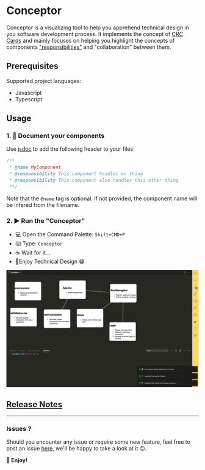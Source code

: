 # Conceptor

Conceptor is a visualizing tool to help you apprehend technical design in you software development process.
It implements the concept of [CRC Cards](http://agilemodeling.com/artifacts/crcModel.htm) and mainly focuses on helping you highlight the concepts of components ["responsibilities"](https://medium.com/@severinperez/writing-flexible-code-with-the-single-responsibility-principle-b71c4f3f883f) and "collaboration" between them.

## Prerequisites

Supported project languages:

- Javascript
- Typescript

## Usage

### 1. 📝 Document your components

Use [jsdoc](https://jsdoc.app/) to add the following header to your files:

```javascript
/**
 * @name MyComponent
 * @responsibility This component handles on thing
 * @responsibility This component also handles this other thing
 **/
```

Note that the `@name` tag is optional. If not provided, the component name will be infered from the filename.

### 2. ▶️ Run the "Conceptor"

- 💻 Open the Command Palette: `Shift+CMD+P`
- ⌨️ Type: `Conceptor`
- ☕️ Wait for it...
- 🎉Enjoy Technical Design 😁

![Demo](doc/images/demo.png)

## [Release Notes](./CHANGELOG.md)

---

### Issues ?

Should you encounter any issue or require some new feature, feel free to post an issue [here](https://github.com/bamlab/conceptor/issues), we'll be happy to take a look at it 😉.

**🙌 Enjoy!**
